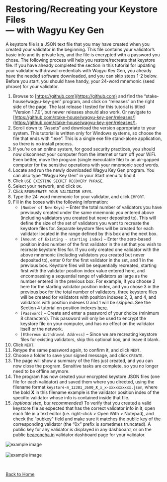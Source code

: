 # Restoring/Recreating your Keystore Files<br>— with Wagyu Key Gen

A keystore file is a JSON text file that you may have created when you created your validator in the beginning. This file contains your validator’s basic info and its private key, and the file is encrypted with a password you chose. The following process will help you restore/recreate that keystore file. If you have already completed the section in this tutorial for updating your validator withdrawal credentials with Wagyu Key Gen, you already have the needed software downloaded, and you can skip steps 1-2 below.
Before you start, you should have handy, your 24-word mnemonic (seed phrase) for your validator.

1. Browse to [https://github.com](https://github.com) and find the “stake-house/wagyu-key-gen” program, and click on “releases“ on the right side of the page. The last release I tested for this tutorial is titled “Version 1.7.0”, but newer releases should also work. Or navigate to [https://github.com/stake-house/wagyu-key-gen/releases/](https://github.com/stake-house/wagyu-key-gen/releases/).
2. Scroll down to “Assets” and download the version appropriate to your system. This tutorial is written only for Windows systems, so choose the file that ends with “.exe”. This is a single exe file stand-alone application, so there is no install process.
3. If you’re on an online system, for good security practices, you should now disconnect your computer from the internet or turn off your WiFi. Even better, move the program (single executable file) to an air-gapped computer for the sensitive operations with your mnemonic seed words.
4. Locate and run the newly downloaded Wagyu Key Gen program. You can also type “Wagyu Key Gen” in your Start menu to find it.
5. Click <code>USE EXISTING SECRET RECOVERY PHRASE</code>.
6. Select your network, and click <code>OK</code>.
7. Click <code>REGENERATE YOUR VALIDATOR KEYS</code>.
8. Type the 24-word mnemonic for your validator, and click <code>IMPORT</code>.
9. Fill in the boxes with the following information:
    * <code>[Number of New Keys]</code> – Enter the total number of validators you have previously created under the same mnemonic you entered above (including validators you created but never deposited to). This will define the size of the set of validators you want to recreate the keystore files for. Separate keystore files will be created for each validator located in the range defined by this box and the next box.
    * <code>[Amount of Existing - starting index]</code> – Enter the zero-based position index number of the first validator in the set that you wish to recreate keystore files for. If you only created one validator with the above mnemonic (including validators you created but never deposited to), enter 0 for the first validator in the set, and 1 in the previous box. Keystore files will be sequentially recreated, starting first with the validator position index value entered here, and encompassing a sequential range of validators as large as the number entered in the previous box. For example, if you choose 2 here for the starting validator position index, and you chose 3 in the previous box for the total number of validators, three keystore files will be created for validators with position indexes 2, 3, and 4, and validators with position indexes 0 and 1 will be skipped. See the Section 4 tutorial on position indexes [here](/../main/Tutorials/Understanding_Validator_Position_Indexes.md).
    * <code>[Password]</code> – Create and enter a password of your choice (minimum 8 characters). This password will only be used to encrypt the keystore file on your computer, and has no effect on the validator itself or the network.
    * <code>[Ethereum Withdrawal Address]</code> – Since we are recreating keystore files for existing validators, skip this optional box, and leave it blank.
10. Click <code>NEXT</code>.
11. Retype the same password again, to confirm it, and click <code>NEXT</code>.
12. Choose a folder to save your signed message, and click <code>CREATE</code>.
13. The page will show a summary of the files just created, and you can now close the program. Sensitive tasks are complete, so you no longer need to be offline anymore.
14. The program has now created your encrypted keystore JSON files (one file for each validator) and saved them where you directed, using the filename format <code>keystore-m_12381_3600_**X**_x_x-xxxxxxxxxx.json</code>, where the bold **X** in this filename example is the validator position index of the specific validator whose info is contained inside that file.
16. <i>(optional step, but recommended)</i> To verify that you created a valid keystore file as expected that has the correct validator info in it, open each file in a text editor (i.e. right-click > Open With > Notepad), and check the “pubkey" field and make sure it matches the public key of the corresponding validator (the “0x” prefix is sometimes truncated). A public key for any validator is displayed in any dashboard, or on the public [beaconcha.in](https://beaconcha.in/) validator dashboard page for your validator.

![example image](/../main/images/BC001.jpg)<br><br>![example image](/../main/images/KS001.jpg)

<br>

[Back to Home](/../main/README.md)

